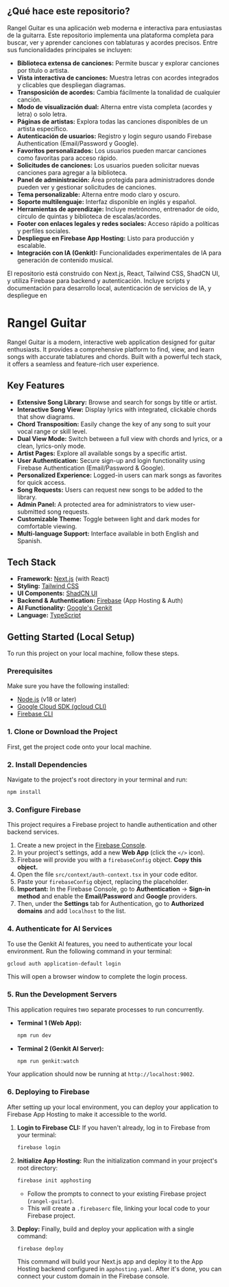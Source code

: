## ¿Qué hace este repositorio?

Rangel Guitar es una aplicación web moderna e interactiva para entusiastas de la guitarra. Este repositorio implementa una plataforma completa para buscar, ver y aprender canciones con tablaturas y acordes precisos. Entre sus funcionalidades principales se incluyen:

- **Biblioteca extensa de canciones:** Permite buscar y explorar canciones por título o artista.
- **Vista interactiva de canciones:** Muestra letras con acordes integrados y clicables que despliegan diagramas.
- **Transposición de acordes:** Cambia fácilmente la tonalidad de cualquier canción.
- **Modo de visualización dual:** Alterna entre vista completa (acordes y letra) o solo letra.
- **Páginas de artistas:** Explora todas las canciones disponibles de un artista específico.
- **Autenticación de usuarios:** Registro y login seguro usando Firebase Authentication (Email/Password y Google).
- **Favoritos personalizados:** Los usuarios pueden marcar canciones como favoritas para acceso rápido.
- **Solicitudes de canciones:** Los usuarios pueden solicitar nuevas canciones para agregar a la biblioteca.
- **Panel de administración:** Área protegida para administradores donde pueden ver y gestionar solicitudes de canciones.
- **Tema personalizable:** Alterna entre modo claro y oscuro.
- **Soporte multilenguaje:** Interfaz disponible en inglés y español.
- **Herramientas de aprendizaje:** Incluye metrónomo, entrenador de oído, círculo de quintas y biblioteca de escalas/acordes.
- **Footer con enlaces legales y redes sociales:** Acceso rápido a políticas y perfiles sociales.
- **Despliegue en Firebase App Hosting:** Listo para producción y escalable.
- **Integración con IA (Genkit):** Funcionalidades experimentales de IA para generación de contenido musical.

El repositorio está construido con Next.js, React, Tailwind CSS, ShadCN UI, y utiliza Firebase para backend y autenticación. Incluye scripts y documentación para desarrollo local, autenticación de servicios de IA, y despliegue en









# Rangel Guitar

Rangel Guitar is a modern, interactive web application designed for guitar enthusiasts. It provides a comprehensive platform to find, view, and learn songs with accurate tablatures and chords. Built with a powerful tech stack, it offers a seamless and feature-rich user experience.

## Key Features

- **Extensive Song Library:** Browse and search for songs by title or artist.
- **Interactive Song View:** Display lyrics with integrated, clickable chords that show diagrams.
- **Chord Transposition:** Easily change the key of any song to suit your vocal range or skill level.
- **Dual View Mode:** Switch between a full view with chords and lyrics, or a clean, lyrics-only mode.
- **Artist Pages:** Explore all available songs by a specific artist.
- **User Authentication:** Secure sign-up and login functionality using Firebase Authentication (Email/Password & Google).
- **Personalized Experience:** Logged-in users can mark songs as favorites for quick access.
- **Song Requests:** Users can request new songs to be added to the library.
- **Admin Panel:** A protected area for administrators to view user-submitted song requests.
- **Customizable Theme:** Toggle between light and dark modes for comfortable viewing.
- **Multi-language Support:** Interface available in both English and Spanish.

## Tech Stack

- **Framework:** [Next.js](https://nextjs.org/) (with React)
- **Styling:** [Tailwind CSS](https://tailwindcss.com/)
- **UI Components:** [ShadCN UI](https://ui.shadcn.com/)
- **Backend & Authentication:** [Firebase](https://firebase.google.com/) (App Hosting & Auth)
- **AI Functionality:** [Google's Genkit](https://firebase.google.com/docs/genkit)
- **Language:** [TypeScript](https://www.typescriptlang.org/)

## Getting Started (Local Setup)

To run this project on your local machine, follow these steps.

### Prerequisites

Make sure you have the following installed:
- [Node.js](https://nodejs.org/) (v18 or later)
- [Google Cloud SDK (gcloud CLI)](https://cloud.google.com/sdk/docs/install)
- [Firebase CLI](https://firebase.google.com/docs/cli)

### 1. Clone or Download the Project

First, get the project code onto your local machine.

### 2. Install Dependencies

Navigate to the project's root directory in your terminal and run:
```bash
npm install
```

### 3. Configure Firebase

This project requires a Firebase project to handle authentication and other backend services.

1.  Create a new project in the [Firebase Console](https://console.firebase.google.com/).
2.  In your project's settings, add a new **Web App** (click the `</>` icon).
3.  Firebase will provide you with a `firebaseConfig` object. **Copy this object.**
4.  Open the file `src/context/auth-context.tsx` in your code editor.
5.  Paste your `firebaseConfig` object, replacing the placeholder.
6.  **Important:** In the Firebase Console, go to **Authentication** -> **Sign-in method** and enable the **Email/Password** and **Google** providers.
7.  Then, under the **Settings** tab for Authentication, go to **Authorized domains** and add `localhost` to the list.

### 4. Authenticate for AI Services

To use the Genkit AI features, you need to authenticate your local environment. Run the following command in your terminal:
```bash
gcloud auth application-default login
```
This will open a browser window to complete the login process.

### 5. Run the Development Servers

This application requires two separate processes to run concurrently.

-   **Terminal 1 (Web App):**
    ```bash
    npm run dev
    ```
-   **Terminal 2 (Genkit AI Server):**
    ```bash
    npm run genkit:watch
    ```

Your application should now be running at `http://localhost:9002`.

### 6. Deploying to Firebase

After setting up your local environment, you can deploy your application to Firebase App Hosting to make it accessible to the world.

1.  **Login to Firebase CLI:**
    If you haven't already, log in to Firebase from your terminal:
    ```bash
    firebase login
    ```

2.  **Initialize App Hosting:**
    Run the initialization command in your project's root directory:
    ```bash
    firebase init apphosting
    ```
    -   Follow the prompts to connect to your existing Firebase project (`rangel-guitar`).
    -   This will create a `.firebaserc` file, linking your local code to your Firebase project.

3.  **Deploy:**
    Finally, build and deploy your application with a single command:
    ```bash
    firebase deploy
    ```
    This command will build your Next.js app and deploy it to the App Hosting backend configured in `apphosting.yaml`. After it's done, you can connect your custom domain in the Firebase console.
